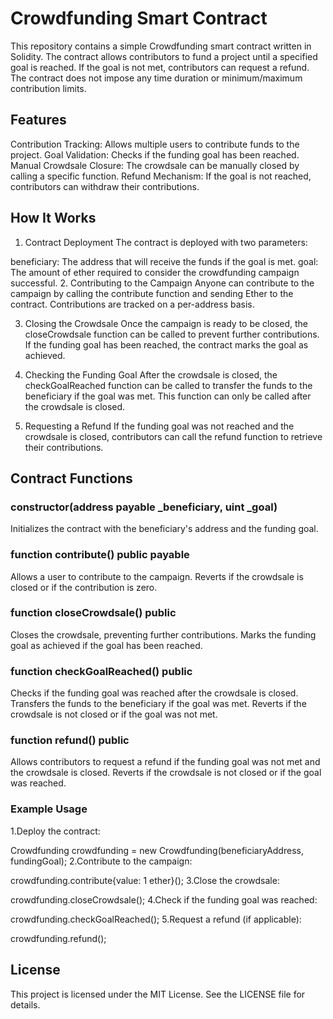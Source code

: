 # Crowdfunding Smart Contract
This repository contains a simple Crowdfunding smart contract written in Solidity. The contract allows contributors to fund a project until a specified goal is reached. If the goal is not met, contributors can request a refund. The contract does not impose any time duration or minimum/maximum contribution limits.

## Features
Contribution Tracking: Allows multiple users to contribute funds to the project.
Goal Validation: Checks if the funding goal has been reached.
Manual Crowdsale Closure: The crowdsale can be manually closed by calling a specific function.
Refund Mechanism: If the goal is not reached, contributors can withdraw their contributions.
## How It Works
1. Contract Deployment
The contract is deployed with two parameters:

beneficiary: The address that will receive the funds if the goal is met.
goal: The amount of ether required to consider the crowdfunding campaign successful.
2. Contributing to the Campaign
Anyone can contribute to the campaign by calling the contribute function and sending Ether to the contract. Contributions are tracked on a per-address basis.

3. Closing the Crowdsale
Once the campaign is ready to be closed, the closeCrowdsale function can be called to prevent further contributions. If the funding goal has been reached, the contract marks the goal as achieved.

4. Checking the Funding Goal
After the crowdsale is closed, the checkGoalReached function can be called to transfer the funds to the beneficiary if the goal was met. This function can only be called after the crowdsale is closed.

5. Requesting a Refund
If the funding goal was not reached and the crowdsale is closed, contributors can call the refund function to retrieve their contributions.

## Contract Functions
### constructor(address payable _beneficiary, uint _goal)
Initializes the contract with the beneficiary's address and the funding goal.
### function contribute() public payable
Allows a user to contribute to the campaign.
Reverts if the crowdsale is closed or if the contribution is zero.
### function closeCrowdsale() public
Closes the crowdsale, preventing further contributions.
Marks the funding goal as achieved if the goal has been reached.
### function checkGoalReached() public
Checks if the funding goal was reached after the crowdsale is closed.
Transfers the funds to the beneficiary if the goal was met.
Reverts if the crowdsale is not closed or if the goal was not met.
### function refund() public
Allows contributors to request a refund if the funding goal was not met and the crowdsale is closed.
Reverts if the crowdsale is not closed or if the goal was reached.
### Example Usage
1.Deploy the contract:

Crowdfunding crowdfunding = new Crowdfunding(beneficiaryAddress, fundingGoal);
2.Contribute to the campaign:

crowdfunding.contribute{value: 1 ether}();
3.Close the crowdsale:

crowdfunding.closeCrowdsale();
4.Check if the funding goal was reached:

crowdfunding.checkGoalReached();
5.Request a refund (if applicable):

crowdfunding.refund();
## License
This project is licensed under the MIT License. See the LICENSE file for details.

